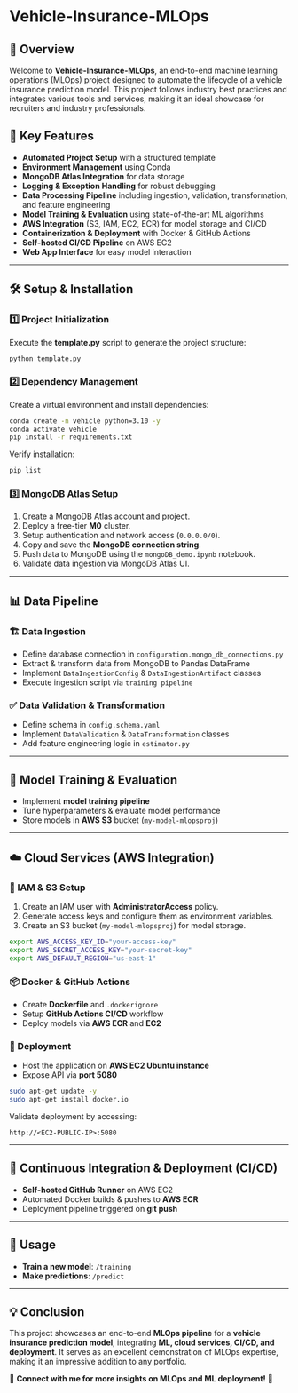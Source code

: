 # Vehicle-Insurance-MLOps

## 🚀 Overview
Welcome to **Vehicle-Insurance-MLOps**, an end-to-end machine learning operations (MLOps) project designed to automate the lifecycle of a vehicle insurance prediction model. This project follows industry best practices and integrates various tools and services, making it an ideal showcase for recruiters and industry professionals.

## 📌 Key Features
- **Automated Project Setup** with a structured template
- **Environment Management** using Conda
- **MongoDB Atlas Integration** for data storage
- **Logging & Exception Handling** for robust debugging
- **Data Processing Pipeline** including ingestion, validation, transformation, and feature engineering
- **Model Training & Evaluation** using state-of-the-art ML algorithms
- **AWS Integration** (S3, IAM, EC2, ECR) for model storage and CI/CD
- **Containerization & Deployment** with Docker & GitHub Actions
- **Self-hosted CI/CD Pipeline** on AWS EC2
- **Web App Interface** for easy model interaction 

---

## 🛠️ Setup & Installation
### 1️⃣ Project Initialization
Execute the **template.py** script to generate the project structure:
```bash
python template.py
```

### 2️⃣ Dependency Management
Create a virtual environment and install dependencies:
```bash
conda create -n vehicle python=3.10 -y
conda activate vehicle
pip install -r requirements.txt
```
Verify installation:
```bash
pip list
```

### 3️⃣ MongoDB Atlas Setup
1. Create a MongoDB Atlas account and project.
2. Deploy a free-tier **M0** cluster.
3. Setup authentication and network access (`0.0.0.0/0`).
4. Copy and save the **MongoDB connection string**.
5. Push data to MongoDB using the `mongoDB_demo.ipynb` notebook.
6. Validate data ingestion via MongoDB Atlas UI.

---

## 📊 Data Pipeline
### 🏗 Data Ingestion
- Define database connection in `configuration.mongo_db_connections.py`
- Extract & transform data from MongoDB to Pandas DataFrame
- Implement `DataIngestionConfig` & `DataIngestionArtifact` classes
- Execute ingestion script via `training pipeline`

### ✅ Data Validation & Transformation
- Define schema in `config.schema.yaml`
- Implement `DataValidation` & `DataTransformation` classes
- Add feature engineering logic in `estimator.py`

---

## 🎯 Model Training & Evaluation
- Implement **model training pipeline**
- Tune hyperparameters & evaluate model performance
- Store models in **AWS S3** bucket (`my-model-mlopsproj`)

---

## ☁️ Cloud Services (AWS Integration)
### 🔑 IAM & S3 Setup
1. Create an IAM user with **AdministratorAccess** policy.
2. Generate access keys and configure them as environment variables.
3. Create an S3 bucket (`my-model-mlopsproj`) for model storage.

```bash
export AWS_ACCESS_KEY_ID="your-access-key"
export AWS_SECRET_ACCESS_KEY="your-secret-key"
export AWS_DEFAULT_REGION="us-east-1"
```

### 📦 Docker & GitHub Actions
- Create **Dockerfile** and `.dockerignore`
- Setup **GitHub Actions CI/CD** workflow
- Deploy models via **AWS ECR** and **EC2**

### 🚀 Deployment
- Host the application on **AWS EC2 Ubuntu instance**
- Expose API via **port 5080**

```bash
sudo apt-get update -y
sudo apt-get install docker.io
```

Validate deployment by accessing:
```
http://<EC2-PUBLIC-IP>:5080
```

---

## 🔄 Continuous Integration & Deployment (CI/CD)
- **Self-hosted GitHub Runner** on AWS EC2
- Automated Docker builds & pushes to **AWS ECR**
- Deployment pipeline triggered on **git push**

---

## 🎯 Usage
- **Train a new model**: `/training`
- **Make predictions**: `/predict`

---

## 💡 Conclusion
This project showcases an end-to-end **MLOps pipeline** for a **vehicle insurance prediction model**, integrating **ML, cloud services, CI/CD, and deployment**. It serves as an excellent demonstration of MLOps expertise, making it an impressive addition to any portfolio.

📢 **Connect with me for more insights on MLOps and ML deployment!** 🚀

